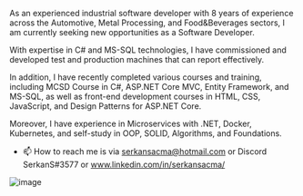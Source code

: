As an experienced industrial software developer with 8 years of experience across the Automotive, Metal Processing, and Food&Beverages sectors, I am currently seeking new opportunities as a Software Developer.

With expertise in C# and MS-SQL technologies, I have commissioned and developed test and production machines that can report effectively.

In addition, I have recently completed various courses and training, including MCSD Course in C#, ASP.NET Core MVC, Entity Framework, and MS-SQL, as well as front-end development courses in HTML, CSS, JavaScript, and Design Patterns for ASP.NET Core.

Moreover, I have experience in Microservices with .NET, Docker, Kubernetes, and self-study in OOP, SOLID, Algorithms, and Foundations.

- 📫 How to reach me is via serkansacma@hotmail.com or Discord SerkanS#3577 or www.linkedin.com/in/serkansacma/
  
![image](https://hits.seeyoufarm.com/api/count/incr/badge.svg?url=https%3A%2F%2Fgithub.com%2Fsrkans1212%2Fhit-counter)

<!---
srkans/srkans is a ✨ special ✨ repository because its `README.md` (this file) appears on your GitHub profile.
You can click the Preview link to take a look at your changes.
--->

